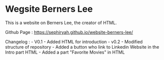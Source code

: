 # Wegsite Berners Lee

This is a website on Berners Lee, the creator of HTML.

Github Page : https://sephiryah.github.io/website-berners-lee/

Changelog : 
    - V0.1  - Added HTML for introduction
    - v0.2  - Modified structure of repository
            - Added a button who link to Linkedin Website in the Intro part HTML
            - Added a part "Favorite Movies" in HTML